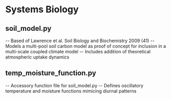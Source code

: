 # Systems Biology

## soil_model.py
-- Based of Lawrence et al. Soil Biology and Biochemistry 2009 (41)
-- Models a multi-pool soil carbon model as proof of concept for inclusion in a multi-scale coupled climate model
-- Includes addition of theoretical atmospheric uptake dynamics
## temp_moisture_function.py
-- Accessory function file for soil_model.py
-- Defines oscillatory temperature and moisture functions mimicing diurnal patterns
